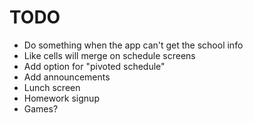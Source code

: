 TODO
====
*  Do something when the app can't get the school info
*  Like cells will merge on schedule screens
*  Add option for "pivoted schedule"
*  Add announcements
*  Lunch screen
*  Homework signup
*  Games?
